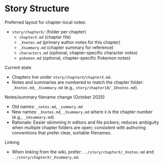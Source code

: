 # Story Structure

Preferred layout for chapter-local notes:

- `story/chapterX/` (folder per chapter)
  - `chapterX.md` (chapter file)
  - `_Xnotes.md` (primary author notes for this chapter)
  - `_Xsummary.md` (chapter summary for reference)
  - `characters.md` (optional, chapter-specific character notes)
  - `pokemon.md` (optional, chapter-specific Pokemon notes)

Current state
- Chapters live under `story/chapterX/chapterX.md`.
- Notes and summaries are numbered to match the chapter folder: `_Xnotes.md`, `_Xsummary.md` (e.g., `story/chapter10/_10notes.md`).

Notes/summary filename change (October 2025)
- Old names: `_notes.md`, `_summary.md`
- New names: `_Xnotes.md`, `_Xsummary.md` where `X` is the chapter number (e.g., `_14summary.md`).
- Rationale: Easier skimming in editors and file pickers; reduces ambiguity when multiple chapter folders are open; consistent with authoring conventions that prefer clear, sortable filenames.

Linking
- When linking from the wiki, prefer: `../story/chapterX/_Xnotes.md` and `../story/chapterX/_Xsummary.md`.
